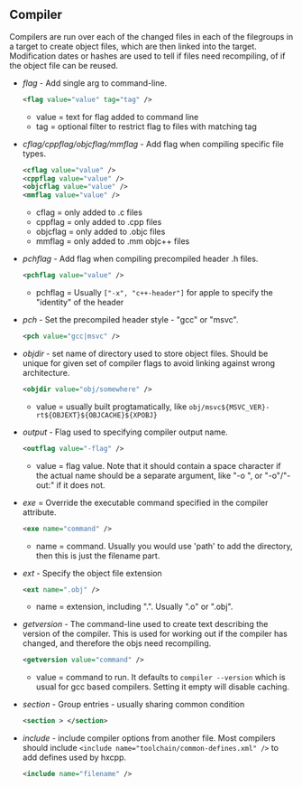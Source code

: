 Compiler
--------
Compilers are run over each of the changed files in each of the filegroups in a target to create object files, which are then linked into the target.  Modification dates or hashes are used to tell if files need recompiling, of if the object file can be reused.



- *flag* - Add single arg to command-line.
  ```xml
  <flag value="value" tag="tag" />
  ```
    + value = text for flag added to command line
    + tag = optional filter to restrict flag to files with matching tag

- *cflag/cppflag/objcflag/mmflag* - Add flag when compiling specific file types.
  ```xml
  <cflag value="value" />
  <cppflag value="value" />
  <objcflag value="value" />
  <mmflag value="value" />
  ```
    + cflag = only added to .c files
    + cppflag = only added to .cpp files
    + objcflag = only added to .objc files
    + mmflag = only added to .mm objc++ files

- *pchflag* - Add flag when compiling precompiled header .h files.
  ```xml
  <pchflag value="value" />
  ```
    + pchflag = Usually `["-x", "c++-header"]` for apple to specify the "identity" of the header


- *pch* - Set the precompiled header style - "gcc" or "msvc".
  ```xml
  <pch value="gcc|msvc" />
  ```

- *objdir* - set name of directory used to store object files.  Should be unique for given set of compiler flags to avoid linking against wrong architecture.
  ```xml
  <objdir value="obj/somewhere" />
  ```
    + value = usually built progtamatically, like `obj/msvc${MSVC_VER}-rt${OBJEXT}${OBJCACHE}${XPOBJ}`

- *output* - Flag used to specifying compiler output name.
  ```xml
  <outflag value="-flag" />
  ```
    + value = flag value.  Note that it should contain a space character
      if the actual name should be a separate argument, like "-o ", or "-o"/"-out:" if it does not.

- *exe* = Override the executable command specified in the compiler attribute.
  ```xml
  <exe name="command" />
  ```
    + name = command.  Usually you would use 'path' to add the directory, then this is just the filename part.

- *ext* - Specify the object file extension
  ```xml
  <ext name=".obj" />
  ```
    + name = extension, including ".". Usually ".o" or ".obj".

- *getversion* - The command-line used to create text describing the version of the compiler.
   This is used for working out if the compiler has changed, and therefore the objs need recompiling.
  ```xml
  <getversion value="command" />
  ```
    + value = command to run.  It defaults to `compiler --version` which is usual for gcc based compilers.
       Setting it empty will disable caching.

- *section* - Group entries - usually sharing common condition
  ```xml
  <section > </section>
  ```

- *include* - include compiler options from another file.  Most compilers should include `<include name="toolchain/common-defines.xml" />` to add defines used by hxcpp.
  ```xml
  <include name="filename" />
  ```



